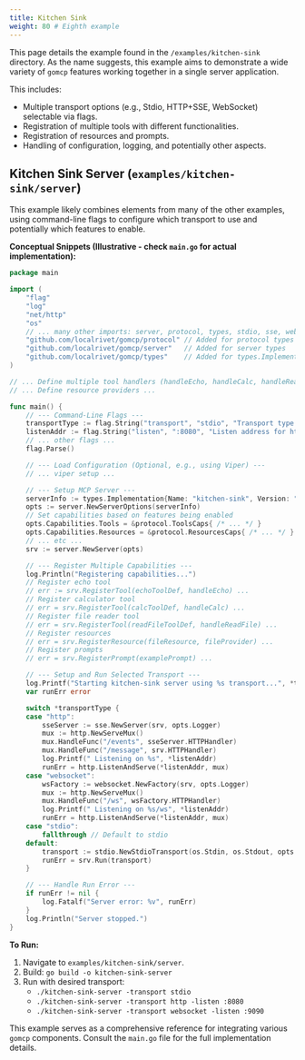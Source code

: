 ```yaml
---
title: Kitchen Sink
weight: 80 # Eighth example
---
```


This page details the example found in the `/examples/kitchen-sink` directory. As the name suggests, this example aims to demonstrate a wide variety of `gomcp` features working together in a single server application.

This includes:

- Multiple transport options (e.g., Stdio, HTTP+SSE, WebSocket) selectable via flags.
- Registration of multiple tools with different functionalities.
- Registration of resources and prompts.
- Handling of configuration, logging, and potentially other aspects.

## Kitchen Sink Server (`examples/kitchen-sink/server`)

This example likely combines elements from many of the other examples, using command-line flags to configure which transport to use and potentially which features to enable.

**Conceptual Snippets (Illustrative - check `main.go` for actual implementation):**

```go
package main

import (
	"flag"
	"log"
	"net/http"
	"os"
	// ... many other imports: server, protocol, types, stdio, sse, websocket, viper ...
	"github.com/localrivet/gomcp/protocol" // Added for protocol types
	"github.com/localrivet/gomcp/server"   // Added for server types
	"github.com/localrivet/gomcp/types"    // Added for types.Implementation
)

// ... Define multiple tool handlers (handleEcho, handleCalc, handleReadFile, etc.) ...
// ... Define resource providers ...

func main() {
	// --- Command-Line Flags ---
	transportType := flag.String("transport", "stdio", "Transport type: stdio, http, websocket")
	listenAddr := flag.String("listen", ":8080", "Listen address for http/websocket")
	// ... other flags ...
	flag.Parse()

	// --- Load Configuration (Optional, e.g., using Viper) ---
	// ... viper setup ...

	// --- Setup MCP Server ---
	serverInfo := types.Implementation{Name: "kitchen-sink", Version: "0.1.0"}
	opts := server.NewServerOptions(serverInfo)
	// Set capabilities based on features being enabled
	opts.Capabilities.Tools = &protocol.ToolsCaps{ /* ... */ }
	opts.Capabilities.Resources = &protocol.ResourcesCaps{ /* ... */ }
	// ... etc ...
	srv := server.NewServer(opts)

	// --- Register Multiple Capabilities ---
	log.Println("Registering capabilities...")
	// Register echo tool
	// err := srv.RegisterTool(echoToolDef, handleEcho) ...
	// Register calculator tool
	// err = srv.RegisterTool(calcToolDef, handleCalc) ...
	// Register file reader tool
	// err = srv.RegisterTool(readFileToolDef, handleReadFile) ...
	// Register resources
	// err = srv.RegisterResource(fileResource, fileProvider) ...
	// Register prompts
	// err = srv.RegisterPrompt(examplePrompt) ...

	// --- Setup and Run Selected Transport ---
	log.Printf("Starting kitchen-sink server using %s transport...", *transportType)
	var runErr error

	switch *transportType {
	case "http":
		sseServer := sse.NewServer(srv, opts.Logger)
		mux := http.NewServeMux()
		mux.HandleFunc("/events", sseServer.HTTPHandler)
		mux.HandleFunc("/message", srv.HTTPHandler)
		log.Printf(" Listening on %s", *listenAddr)
		runErr = http.ListenAndServe(*listenAddr, mux)
	case "websocket":
		wsFactory := websocket.NewFactory(srv, opts.Logger)
		mux := http.NewServeMux()
		mux.HandleFunc("/ws", wsFactory.HTTPHandler)
		log.Printf(" Listening on %s/ws", *listenAddr)
		runErr = http.ListenAndServe(*listenAddr, mux)
	case "stdio":
		fallthrough // Default to stdio
	default:
		transport := stdio.NewStdioTransport(os.Stdin, os.Stdout, opts.Logger)
		runErr = srv.Run(transport)
	}

	// --- Handle Run Error ---
	if runErr != nil {
		log.Fatalf("Server error: %v", runErr)
	}
	log.Println("Server stopped.")
}
```

**To Run:**

1. Navigate to `examples/kitchen-sink/server`.
2. Build: `go build -o kitchen-sink-server`
3. Run with desired transport:
   - `./kitchen-sink-server -transport stdio`
   - `./kitchen-sink-server -transport http -listen :8080`
   - `./kitchen-sink-server -transport websocket -listen :9090`

This example serves as a comprehensive reference for integrating various `gomcp` components. Consult the `main.go` file for the full implementation details.
